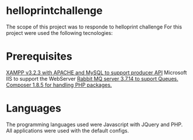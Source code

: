 # helloprintchallenge
The scope of this project was to responde to helloprint challenge
For this project were used the following tecnologies:

# Prerequisites
[XAMPP v3.2.3 with APACHE and MySQL to support producer API](https://www.apachefriends.org/index.html)
Microsoft IIS to support the WebServer
[Rabbit MQ server 3.7.14 to suport Queues.](https://www.rabbitmq.com/install-windows.html)
[Composer 1.8.5 for handling PHP packages.](https://getcomposer.org/download/)

# Languages
The programming languages used were Javascript with JQuery and PHP.
All applications were used with the default configs.






